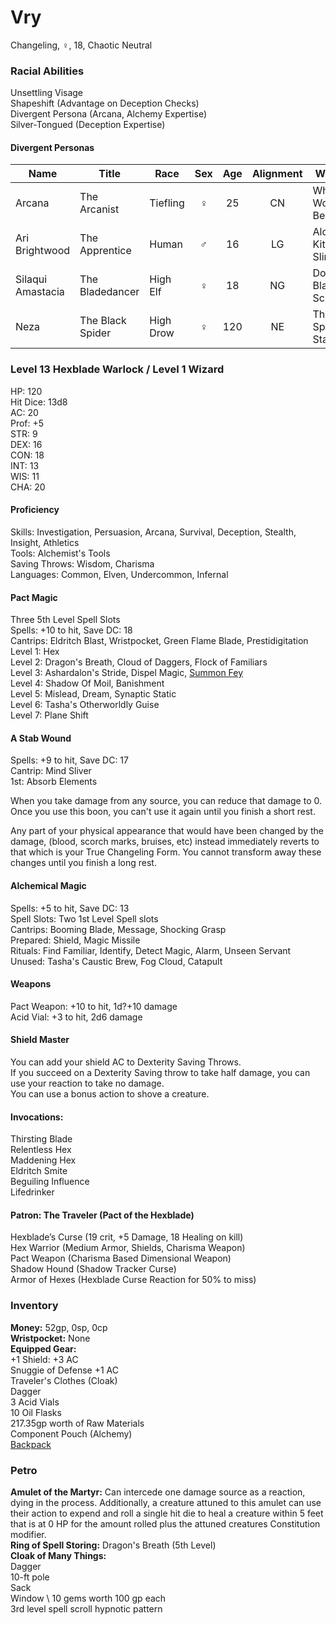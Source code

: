 # Vry 
Changeling, ♀, 18, Chaotic Neutral

### Racial Abilities
Unsettling Visage \
Shapeshift (Advantage on Deception Checks) \
Divergent Persona (Arcana, Alchemy Expertise) \
Silver-Tongued (Deception Expertise)

#### Divergent Personas
| Name              | Title             |   Race    | Sex | Age | Alignment |         Weapon         | Familiar |
| ----------------- | ----------------- | --------- |:---:|:---:|:---------:| ---------------------- | -------- |
| Arcana            | The Arcanist      | Tiefling  |  ♀  | 25  |    CN     | Whatever Work Best     | Gargoyle |
| Ari Brightwood    | The Apprentice    | Human     |  ♂  | 16  |    LG     | Alchemy Kit & Sling    | Octopus  |
| Silaqui Amastacia | The Bladedancer   | High Elf  |  ♀  | 18  |    NG     | Double-Bladed Scimitar | Owl      |
| Neza              | The Black Spider  | High Drow |  ♀  | 120 |    NE     | The Spider Staff       | Spider   |

### Level 13 Hexblade Warlock / Level 1 Wizard
HP: 120 \
Hit Dice: 13d8 \
AC: 20 \
Prof: +5 \
STR: 9 \
DEX: 16 \
CON: 18 \
INT: 13 \
WIS: 11 \
CHA: 20

#### Proficiency
Skills: Investigation, Persuasion, Arcana, Survival, Deception, Stealth, Insight, Athletics \
Tools: Alchemist's Tools \
Saving Throws: Wisdom, Charisma \
Languages: Common, Elven, Undercommon, Infernal 

#### Pact Magic
Three 5th Level Spell Slots \
Spells: +10 to hit, Save DC: 18 \
Cantrips: Eldritch Blast, Wristpocket, Green Flame Blade, Prestidigitation \
Level 1: Hex \
Level 2: Dragon's Breath, Cloud of Daggers, Flock of Familiars \
Level 3: Ashardalon's Stride, Dispel Magic, [Summon Fey](http://dnd5e.wikidot.com/spell:summon-fey) \
Level 4: Shadow Of Moil, Banishment \
Level 5: Mislead, Dream, Synaptic Static  \
Level 6: Tasha's Otherworldly Guise \
Level 7: Plane Shift 

#### A Stab Wound
Spells: +9 to hit, Save DC: 17 \
Cantrip: Mind Sliver \
1st: Absorb Elements

When you take damage from any source, you can reduce that damage to 0. Once you use this boon, you can't use it again until you finish a short rest.

Any part of your physical appearance that would have been changed by the damage, (blood, scorch marks, bruises, etc) instead immediately reverts to that which is your True Changeling Form. You cannot transform away these changes until you finish a long rest.

#### Alchemical Magic
Spells: +5 to hit, Save DC: 13 \
Spell Slots: Two 1st Level Spell slots \
Cantrips: Booming Blade, Message, Shocking Grasp \
Prepared: Shield, Magic Missile \
Rituals: Find Familiar, Identify, Detect Magic, Alarm, Unseen Servant \
Unused: Tasha's Caustic Brew, Fog Cloud, Catapult 

#### Weapons 
Pact Weapon: +10 to hit, 1d?+10 damage\
Acid Vial: +3 to hit, 2d6 damage

#### Shield Master 
You can add your shield AC to Dexterity Saving Throws. \
If you succeed on a Dexterity Saving throw to take half damage, you can use your reaction to take no damage. \
You can use a bonus action to shove a creature. 

#### Invocations:
Thirsting Blade \
Relentless Hex \
Maddening Hex \
Eldritch Smite \
Beguiling Influence \
Lifedrinker 

#### Patron: The Traveler (Pact of the Hexblade) 
Hexblade’s Curse (19 crit, +5 Damage, 18 Healing on kill) \
Hex Warrior (Medium Armor, Shields, Charisma Weapon) \
Pact Weapon (Charisma Based Dimensional Weapon) \
Shadow Hound (Shadow Tracker Curse) \
Armor of Hexes (Hexblade Curse Reaction for 50% to miss)

### Inventory
**Money:** 52gp, 0sp, 0cp \
**Wristpocket:** None \
**Equipped Gear:** \
+1 Shield: +3 AC \
Snuggie of Defense +1 AC \
Traveler's Clothes (Cloak) \
Dagger \
3 Acid Vials \
10 Oil Flasks \
217.35gp worth of Raw Materials \
Component Pouch (Alchemy) \
[Backpack](https://github.com/DestinyVolt/D-D/blob/master/Vry/Inventory.md)

### Petro
**Amulet of the Martyr:** Can intercede one damage source as a reaction, dying in the process. Additionally, a creature attuned to this amulet can use their action to expend and roll a single hit die to heal a creature within 5 feet that is at 0 HP for the amount rolled plus the attuned creatures Constitution modifier. \
**Ring of Spell Storing:** Dragon's Breath (5th Level) \
**Cloak of Many Things:** \
Dagger \
10-ft pole \
Sack \
Window \ 
10 gems worth 100 gp each \
3rd level spell scroll hypnotic pattern 
